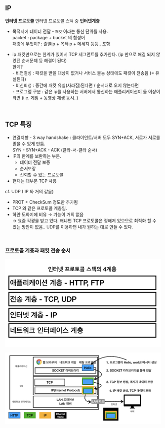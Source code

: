 ## IP

**인터넷 프로토콜** 인터넷 프로토콜 스택 중 **인터넷계층**

- 목적지에 데이터 전달 - `패킷` 이라는 통신 단위를 사용.  
  packet : package + bucket 의 합성어  
  패킷에 무엇이? : 출발ip + 목적ip + 메세지 등등.. 포함  

- ip 패킷만으로는 한계가 있어서 TCP 세그먼트를 추가한다. (ip 만으로 해결 되지 않았던 순서문제 등 해결이 된다)  
    한계?  
        - 비연결성 : 패킷을 받을 대상이 없거나 서비스 불능 상태에도 패킷이 전송됨 (= 유실된다)  
        - 비신뢰성 : 중간에 패킷 유실(사라짐)된다면 / 순서대로 오지 않는다면  
        - 프로그램 구분 : 같은 ip를 사용하는 서버에서 통신하는 애플리케이션이 둘 이상이라면 (i.e. 게임 + 동영상 재생 동시..)  

  <br>

## TCP 특징

- 연결지향 - 3 way handshake : 
      클라이언트/서버 모두 SYN+ACK, 서로가 서로를 믿을 수 있게 만듬.  
      SYN - SYN+ACK - ACK  (클라-서-클라 순서)
- IP의 한계를 보완하는 부분.  
  - 데이터 전달 보증
  - 순서보장
  - 신뢰할 수 있는 프로토콜
- 현재는 대부분 TCP 사용

cf. UDP ( IP 와 거의 같음)

- PROT + CheckSum 정도만 추가됨
- TCP 와 같은 프로토콜 계층임.
- 하얀 도화지에 비유 → 기능이 거의 없음  
  → 요즘 각광을 받고 있다. 왜냐면 TCP 프로토콜은 정해져 있으므로 최적화 할 수 있는 방안이 없음.. UDP를 이용하면 내가 원하는 대로 만들 수 있다.


<br>

### 프로토콜 계층과 패킷 전송 순서

![Internet Protocol 1](/images/CS/Network/1-1-1_internetProtocolStack.png)

![Internet Protocol 2](/images/CS/Network/1-1-2_internetProtocolStack.png)
